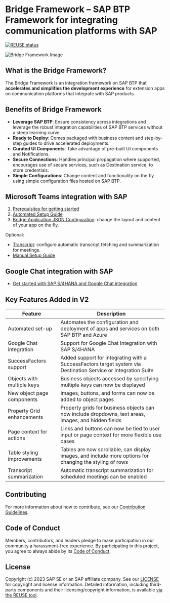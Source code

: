 # Bridge Framework – SAP BTP Framework for integrating communication platforms with SAP

[![REUSE status](https://api.reuse.software/badge/github.com/sap-samples/btp-bridge-framework)](https://api.reuse.software/info/github.com/sap-samples/btp-bridge-framework)

![Bridge Framework Image](./documentation/images/bridge-framework-main.png)

## What is the Bridge Framework?

The Bridge Framework is an integration framework on SAP BTP that **accelerates and simplifies the development experience** for extension apps on communication platforms that integrate with SAP products.

## Benefits of Bridge Framework

- **Leverage SAP BTP**: Ensure consistency across integrations and leverage the robust integration capabilities of SAP BTP services without a steep learning curve.
- **Ready to Deploy**: Comes packaged with business content and step-by-step guides to drive accelerated deployments.
- **Curated UI Components**: Take advantage of pre-built UI components and Notifications.
- **Secure Connections**: Handles principal propagation where supported, encourages use of secure services, such as Destination service, to store credentials.
- **Simple Configurations**: Change content and functionality on the fly using simple configuration files hosted on SAP BTP.


## Microsoft Teams integration with SAP

1. [Prerequisites for getting started](./documentation/manual-setup/prerequisites.md)
2. [Automated Setup Guide](./documentation/automation/Automation%20Overview.md)
3. [Bridge Application JSON Configuration](documentation/config/Bridge%20Application%20JSON%20Configuration.md): change the layout and content of your app on the fly.

Optional:

- [Transcript](documentation/manual-setup/transcript/Transcript%20Set%20Up.md): configure automatic transcript fetching and summarization for meetings.
- [Manual Setup Guide](./documentation/manual-setup/manual-setup.md)

## Google Chat integration with SAP

- [Get started with SAP S/4HANA and Google Chat integration](./documentation/manual-setup/google-workspace/prerequisites.md)

## Key Features Added in V2

| Feature                    | Description                                                                                                    |
| -------------------------- | -------------------------------------------------------------------------------------------------------------- |
| Automated set-up           | Automates the configuration and deployment of apps and services on both SAP BTP and Azure                      |
| Google Chat integration    | Support for Google Chat Integration with SAP S/4HANA                                                           |
| SuccessFactors support     | Added support for integrating with a SuccessFactors target system via Destination Service or Integration Suite |
| Objects with multiple keys | Business objects accessed by specifying multiple keys can now be displayed                                     |
| New object page components | Images, buttons, and forms can now be added to object pages                                                    |
| Property Grid enhancements | Property grids for business objects can now include dropdowns, text areas, images, and hidden fields           |
| Page context for actions   | Links and buttons can now be tied to user input or page context for more flexible use cases                    |
| Table styling improvements | Tables are now scrollable, can display images, and include more options for changing the styling of rows       |
| Transcript summarization   | Automatic transcript summarization for scheduled meetings can be enabled                                       |

## Contributing

For more information about how to contribute, see our [Contribution Guidelines](CONTRIBUTING.md).

## Code of Conduct

Members, contributors, and leaders pledge to make participation in our community a harassment-free experience. By participating in this project, you agree to always abide by its [Code of Conduct](https://github.com/SAP/.github/blob/main/CODE_OF_CONDUCT.md).

## License

Copyright (c) 2023 SAP SE or an SAP affiliate company. See our [LICENSE](LICENSE) for copyright and license information. Detailed information, including third-party components and their licensing/copyright information, is available [via the REUSE tool](https://api.reuse.software/info/github.com/SAP-samples/btp-bridge-framework).

